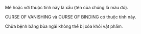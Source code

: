 Mê hoặc với thuộc tính này là xấu (tên của chúng là màu đỏ).

CURSE OF VANISHING và CURSE OF BINDING có thuộc tính này.

Chữa bệnh bằng bùa ngải không thể bị xóa khỏi vật phẩm.